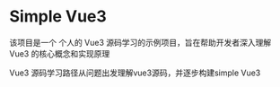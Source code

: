 # Simple Vue3

该项目是一个 个人的 Vue3 源码学习的示例项目，旨在帮助开发者深入理解 Vue3 的核心概念和实现原理

Vue3 源码学习路径从问题出发理解vue3源码，并逐步构建simple Vue3 